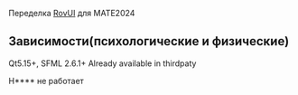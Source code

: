 Переделка [RovUI](https://github.com/murproject/RovUI) для MATE2024

## Зависимости(психологические и физические)
Qt5.15+, SFML 2.6.1+ Already available in thirdpaty

Н**** не работает
